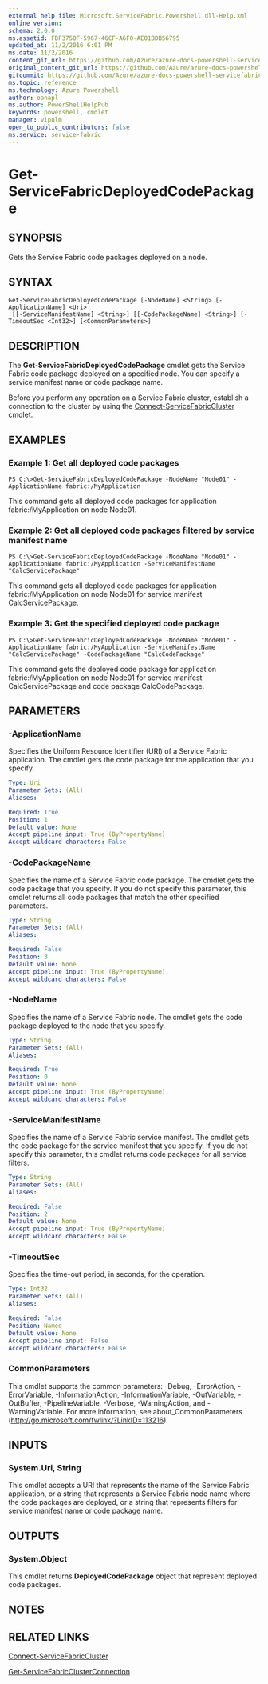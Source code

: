 ```yaml
---
external help file: Microsoft.ServiceFabric.Powershell.dll-Help.xml
online version:
schema: 2.0.0
ms.assetid: FBF3750F-5967-46CF-A6F0-AE01BDB56795
updated_at: 11/2/2016 6:01 PM
ms.date: 11/2/2016
content_git_url: https://github.com/Azure/azure-docs-powershell-servicefabric/blob/master/Service-Fabric-cmdlets/ServiceFabric/vlatest/Get-ServiceFabricDeployedCodePackage.md
original_content_git_url: https://github.com/Azure/azure-docs-powershell-servicefabric/blob/master/Service-Fabric-cmdlets/ServiceFabric/vlatest/Get-ServiceFabricDeployedCodePackage.md
gitcommit: https://github.com/Azure/azure-docs-powershell-servicefabric/blob/a04d7fb81ddb4ca19a8c0101c71d7745ad5e082a/Service-Fabric-cmdlets/ServiceFabric/vlatest/Get-ServiceFabricDeployedCodePackage.md
ms.topic: reference
ms.technology: Azure Powershell
author: oanapl
ms.author: PowerShellHelpPub
keywords: powershell, cmdlet
manager: vipulm
open_to_public_contributors: false
ms.service: service-fabric
---
```


# Get-ServiceFabricDeployedCodePackage

## SYNOPSIS
Gets the Service Fabric code packages deployed on a node.

## SYNTAX

```
Get-ServiceFabricDeployedCodePackage [-NodeName] <String> [-ApplicationName] <Uri>
 [[-ServiceManifestName] <String>] [[-CodePackageName] <String>] [-TimeoutSec <Int32>] [<CommonParameters>]
```

## DESCRIPTION
The **Get-ServiceFabricDeployedCodePackage** cmdlet gets the Service Fabric code package deployed on a specified node.
You can specify a service manifest name or code package name.

Before you perform any operation on a Service Fabric cluster, establish a connection to the cluster by using the [Connect-ServiceFabricCluster](./Connect-ServiceFabricCluster.md) cmdlet.

## EXAMPLES

### Example 1: Get all deployed code packages
```
PS C:\>Get-ServiceFabricDeployedCodePackage -NodeName "Node01" -ApplicationName fabric:/MyApplication
```

This command gets all deployed code packages for application fabric:/MyApplication on node Node01.

### Example 2: Get all deployed code packages filtered by service manifest name
```
PS C:\>Get-ServiceFabricDeployedCodePackage -NodeName "Node01" -ApplicationName fabric:/MyApplication -ServiceManifestName "CalcServicePackage"
```

This command gets all deployed code packages for application fabric:/MyApplication on node Node01 for service manifest CalcServicePackage.

### Example 3: Get the specified deployed code package
```
PS C:\>Get-ServiceFabricDeployedCodePackage -NodeName "Node01" -ApplicationName fabric:/MyApplication -ServiceManifestName "CalcServicePackage" -CodePackageName "CalcCodePackage"
```

This command gets the deployed code package for application fabric:/MyApplication on node Node01 for service manifest CalcServicePackage and code package CalcCodePackage.

## PARAMETERS

### -ApplicationName
Specifies the Uniform Resource Identifier (URI) of a Service Fabric application.
The cmdlet gets the code package for the application that you specify.

```yaml
Type: Uri
Parameter Sets: (All)
Aliases:

Required: True
Position: 1
Default value: None
Accept pipeline input: True (ByPropertyName)
Accept wildcard characters: False
```

### -CodePackageName
Specifies the name of a Service Fabric code package.
The cmdlet gets the code package that you specify.
If you do not specify this parameter, this cmdlet returns all code packages that match the other specified parameters.

```yaml
Type: String
Parameter Sets: (All)
Aliases:

Required: False
Position: 3
Default value: None
Accept pipeline input: True (ByPropertyName)
Accept wildcard characters: False
```

### -NodeName
Specifies the name of a Service Fabric node.
The cmdlet gets the code package deployed to the node that you specify.

```yaml
Type: String
Parameter Sets: (All)
Aliases:

Required: True
Position: 0
Default value: None
Accept pipeline input: True (ByPropertyName)
Accept wildcard characters: False
```

### -ServiceManifestName
Specifies the name of a Service Fabric service manifest.
The cmdlet gets the code package for the service manifest that you specify.
If you do not specify this parameter, this cmdlet returns code packages for all service filters.

```yaml
Type: String
Parameter Sets: (All)
Aliases:

Required: False
Position: 2
Default value: None
Accept pipeline input: True (ByPropertyName)
Accept wildcard characters: False
```

### -TimeoutSec
Specifies the time-out period, in seconds, for the operation.

```yaml
Type: Int32
Parameter Sets: (All)
Aliases:

Required: False
Position: Named
Default value: None
Accept pipeline input: False
Accept wildcard characters: False
```

### CommonParameters
This cmdlet supports the common parameters: -Debug, -ErrorAction, -ErrorVariable, -InformationAction, -InformationVariable, -OutVariable, -OutBuffer, -PipelineVariable, -Verbose, -WarningAction, and -WarningVariable. For more information, see about_CommonParameters (http://go.microsoft.com/fwlink/?LinkID=113216).

## INPUTS

### System.Uri, String
This cmdlet accepts a URI that represents the name of the Service Fabric application, or a string that represents a Service Fabric node name where the code packages are deployed, or a string that represents filters for service manifest name or code package name.

## OUTPUTS

### System.Object
This cmdlet returns **DeployedCodePackage** object that represent deployed code packages.

## NOTES

## RELATED LINKS

[Connect-ServiceFabricCluster](xref:ServiceFabric/vlatest/Connect-ServiceFabricCluster.md)

[Get-ServiceFabricClusterConnection](xref:ServiceFabric/vlatest/Get-ServiceFabricClusterConnection.md)
